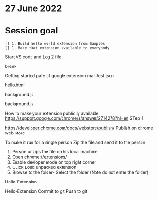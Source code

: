 # 27 June 2022

# Session goal
    [] 1. Build hello world extension from Samples 
    [] 1. Make that extension available to everybody

<!-- build focus 1 -->

Start VS code and Log 2 file

<!-- build focus 2 -->

break

<!-- build focus 3 -->
Getting started pafe of google extension
manifest.json

<!-- build focus 4 -->
hello.html

<!-- build focus 5 -->
background.js

<!-- build focus 6 -->
background.js

<!-- build focus 7 -->
How to make your extension publicily available
https://support.google.com/chrome/a/answer/2714278?hl=en
STep 4

<!-- build focus 8 -->
https://developer.chrome.com/docs/webstore/publish/
Publish on chrome web store

<!-- build focus 9 -->
To make it run for a single person
Zip the file and send it to the person
1. Person unzips the file on his local machine
1. Open chrome://extensions/
1. Enable devloper mode on top right corner
1. CLick Load unpacked extension
1. Browse to the folder- Select the folder (Note do not enter the folder)

<!-- build focus 10 -->
Hello-Extension

<!-- build focus 11 -->
Hello-Extension
Commit to git 
Push to git

<!-- build focus 12 -->

<!-- build focus 13 -->

